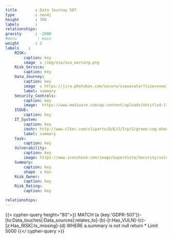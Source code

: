 ```yaml
---
title        : Data Journay 507
type         : neo4j
height       : 700
labels       :
relationships:
gravity      : -2000
#menu         : main
weight       : 2
labels    :
    RISK:
        caption: key
        image  : /img/osa/osa_warning.png
    Risk_Service:
        caption: key
    Data_Journey:
        caption: key
        image  : https://jira.photobox.com/secure/viewavatar?size=xsmall&avatarId=13630&avatarType=issuetype
        label: summary
    Security_Controls:
        caption: key
        image:  https://www.mediware.com/wp-content/uploads/Untitled-1-300x300.png
    ISSUE:
        caption: key
    IT_System:
        caption: key
        imshr: http://www.clker.com/cliparts/Q/E/J/T/p/S/green-cog-wheel-hi.png
        label: summary
    Task:
        caption: key
    Vulnerability:
        caption: key
        image: https://www.iconshock.com/image/SuperVista/Security/vulnerability/
    Summary:
        caption: key
        shape  : box
    Risk_Owner:
        caption: key
    Risk_Rating:
        caption: key

relationships:
---
```

 

{{< cypher-query height="80">}}
MATCH (a {key:'GDPR-507'})-[to:Data_touches|:Data_sources|:relates_to]-(b)-[r:Has_VULN]-(c)-[z:Has_RISK|:Is_missing]-(d)
WHERE a.summary is not null
return * 
Limit 5000
{{</ cypher-query >}}

